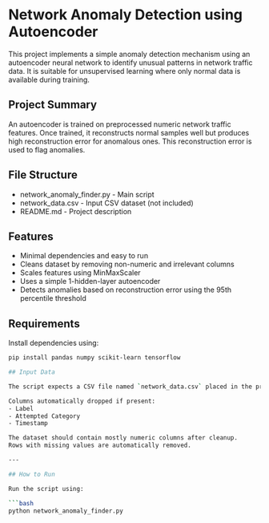# Network Anomaly Detection using Autoencoder

This project implements a simple anomaly detection mechanism using an autoencoder neural network to identify unusual patterns in network traffic data. It is suitable for unsupervised learning where only normal data is available during training.

## Project Summary

An autoencoder is trained on preprocessed numeric network traffic features. Once trained, it reconstructs normal samples well but produces high reconstruction error for anomalous ones. This reconstruction error is used to flag anomalies.

## File Structure

- network_anomaly_finder.py   - Main script
- network_data.csv            - Input CSV dataset (not included)
- README.md                   - Project description

## Features

- Minimal dependencies and easy to run  
- Cleans dataset by removing non-numeric and irrelevant columns  
- Scales features using MinMaxScaler  
- Uses a simple 1-hidden-layer autoencoder  
- Detects anomalies based on reconstruction error using the 95th percentile threshold  

## Requirements

Install dependencies using:

```bash
pip install pandas numpy scikit-learn tensorflow

## Input Data

The script expects a CSV file named `network_data.csv` placed in the project directory.

Columns automatically dropped if present:  
- Label  
- Attempted Category  
- Timestamp  

The dataset should contain mostly numeric columns after cleanup.  
Rows with missing values are automatically removed.

---

## How to Run

Run the script using:

```bash
python network_anomaly_finder.py
